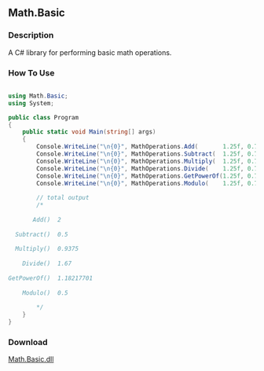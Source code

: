 ## Math.Basic
### Description
A C# library for performing basic math operations.

### How To Use
```csharp

using Math.Basic;
using System;

public class Program
{
    public static void Main(string[] args)
    {
        Console.WriteLine("\n{0}", MathOperations.Add(       1.25f, 0.75f));
        Console.WriteLine("\n{0}", MathOperations.Subtract(  1.25f, 0.75f));
        Console.WriteLine("\n{0}", MathOperations.Multiply(  1.25f, 0.75f));
        Console.WriteLine("\n{0}", MathOperations.Divide(    1.25f, 0.75f));
        Console.WriteLine("\n{0}", MathOperations.GetPowerOf(1.25f, 0.75f));
        Console.WriteLine("\n{0}", MathOperations.Modulo(    1.25f, 0.75f));
        
        // total output
        /*
        
       Add()  2
            
  Subtract()  0.5
            
  Multiply()  0.9375
            
    Divide()  1.67
            
GetPowerOf()  1.18217701
            
    Modulo()  0.5
    
        */
    }
}

```

### Download
[Math.Basic.dll](https://github.com/Lexz-08/Math.Basic/releases/download/math-basic/Math.Basic.dll)
